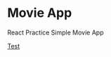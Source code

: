 # Movie App

React Practice
Simple Movie App

<a href="https://asulater.github.io/react_movie_app">Test</a>